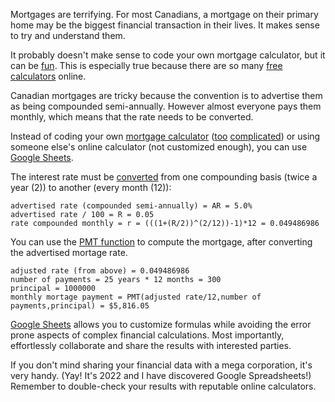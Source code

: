 Mortgages are terrifying.
For most Canadians, a mortgage on their primary home may be the biggest financial transaction in their lives.
It makes sense to try and understand them.

It probably doesn't make sense to code your own mortgage calculator, but it can be [fun][canadian-mortgage].
This is especially true because there are so many [free][mortgage-calculator-public] [calculators][mortgage-calculator-private] online.

Canadian mortgages are tricky because the convention is to advertise them as being compounded semi-annually.
However almost everyone pays them monthly, which means that the rate needs to be converted.

Instead of coding your own [mortgage calculator][canadian-mortgage] ([too][home-buyer] [complicated][land-transfer]) or using someone else's online calculator (not customized enough), you can use [Google Sheets][sheets].

The interest rate must be [converted][compounding-basis] from one compounding basis (twice a year (2)) to another (every month (12)):

```
advertised rate (compounded semi-annually) = AR = 5.0%
advertised rate / 100 = R = 0.05
rate compounded monthly = r = (((1+(R/2))^(2/12))-1)*12 = 0.049486986
```

You can use the [PMT function][pmt] to compute the mortgage, after converting the advertised mortage rate.

```
adjusted rate (from above) = 0.049486986 
number of payments = 25 years * 12 months = 300
principal = 1000000
monthly mortage payment = PMT(adjusted rate/12,number of payments,principal) = $5,816.05
```

[Google Sheets][sheets] allows you to customize formulas while avoiding the error prone aspects of complex financial calculations. 
Most importantly, effortlessly collaborate and share the results with interested parties.

If you don't mind sharing your financial data with a mega corporation, it's very handy.
(Yay! It's 2022 and I have discovered Google Spreadsheets!)
Remember to double-check your results with reputable online calculators.

[canadian-mortgage]: https://github.com/mlbright/canadian-mortgage
[mortgage-calculator-public]: https://itools-ioutils.fcac-acfc.gc.ca/MC-CH/MCCalc-CHCalc-eng.aspx
[mortgage-calculator-private]: https://www.ratehub.ca/mortgage-payment-calculator
[sheets]: https://docs.google.com/spreadsheets
[compounding-basis]: https://en.wikipedia.org/wiki/Compound_interest#Compounding_basis
[pmt]: https://support.google.com/docs/answer/3093185?hl=en
[home-buyer]: https://github.com/mlbright/home-buyer
[land-transfer]: https://github.com/mlbright/toronto-land-transfer-tax
